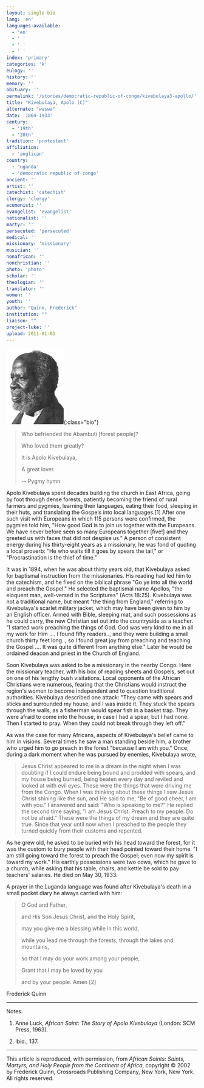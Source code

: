 ```yaml
---
layout: single-bio
lang: 'en'
languages-available:
  - 'en'
  - ' '
  - ' '
  - ' '
index: 'primary'
categories: 'k'
eulogy: ''
history: ''
memory: ''
obituary: ''
permalink: '/stories/democratic-republic-of-congo/kivebulaya3-apollo/'
title: "Kivebulaya, Apolo (C)"
alternate: "waswa"
date: '1864-1933'
century:
  - '19th'
  - '20th'
tradition: 'protestant'
affiliation:
  - 'anglican'
country:
  - 'uganda'
  - 'democratic republic of congo'
ancient: ''
artist: ''
catechist: 'catechist'
clergy: 'clergy'
ecumenist: ''
evangelist: 'evangelist'
nationalist: ''
martyr: ''
persecuted: 'persecuted'
medical: ''
missionary: 'missionary'
musician: ''
nonafrican: ''
nonchristian: ''
photo: 'photo'
scholar: ''
theologian: ''
translator: ''
women: ''
youth: ''
author: "Quinn, Frederick"
institution: ""
liaison: ""
project-luke: ''
upload: 2011-01-01
---
```


![Apolo Kivebulaya](/images/bio-pics/demrepcongo/kivebulaya3-apollo/Apolo.jpg){:class="bio"}

> Who befriended the Abambuti [forest people]?
>
> Who loved them greatly?
>
> It is Apolo Kivebulaya,
>
> A great lover.
>
> -- Pygmy hymn

Apolo Kivebulaya spent decades building the church in East Africa, going by foot through dense forests, patiently becoming the friend of rural farmers and pygmies, learning their languages, eating their food, sleeping in their huts, and translating the Gospels into local languages.[1] After one such visit with Europeans in which 115 persons were confirmed, the pygmies told him, "How good God is to join us together with the Europeans. We have never before seen so many Europeans together [five!] and they greeted us with faces that did not despise us." A person of consistent energy during his thirty-eight years as a missionary, he was fond of quoting a local proverb: "He who waits till it goes by spears the tail," or "Procrastination is the thief of time."

It was in 1894, when he was about thirty years old, that Kivebulaya asked for baptismal instruction from the missionaries. His reading had led him to the catechism, and he fixed on the biblical phrase "Go ye into all the world and preach the Gospel." He selected the baptismal name Apollos, "the eloquent man, well-versed in the Scriptures" (Acts 18:25). Kivebulaya was not a traditional name, but meant "the thing from England," referring to Kivebulaya's scarlet military jacket, which may have been given to him by an English officer. Armed with Bible, sleeping mat, and such possessions as he could carry, the new Christian set out into the countryside as a teacher. "I started work preaching the things of God. God was very kind to me in all my work for Him .... I found fifty readers.., and they were building a small church thirty feet long.., so I found great joy from preaching and teaching the Gospel .... It was quite different from anything else." Later he would be ordained deacon and priest in the Church of England.

Soon Kivebulaya was asked to be a missionary in the nearby Congo. Here the missionary teacher, with his box of reading sheets and Gospels, set out on one of his lengthy bush visitations. Local opponents of the African Christians were numerous, fearing that the Christians would instruct the region's women to become independent and to question traditional authorities. Kivebulaya described one attack: "They came with spears and sticks and surrounded my house, and I was inside it. They stuck the spears through the walls, as a fisherman would spear fish in a basket trap. They were afraid to come into the house, in case I had a spear, but I had none. Then I started to pray. When they could not break through they left off."

As was the case for many Africans, aspects of Kivebulaya's belief came to him in visions. Several times he saw a man standing beside him, a brother who urged him to go preach in the forest "because I am with you." Once, during a dark moment when he was pursued by enemies, Kivebulaya wrote,

> Jesus Christ appeared to me in a dream in the night when I was doubting if I could endure being bound and prodded with spears, and my house being burned, being beaten every day and reviled and looked at with evil eyes. These were the things that were driving me from the Congo. When I was thinking about these things I saw Jesus Christ shining like the sun, and He said to me, "Be of good cheer, I am with you." I answered and said: "Who is speaking to me?" He replied the second time saying, "I am Jesus Christ. Preach to my people. Do not be afraid." These were the things of my dream and they are quite true. Since that year until now when I preached to the people they turned quickly from their customs and repented.
>

As he grew old, he asked to be buried with his head toward the forest, for it was the custom to bury people with their head pointed toward their home. "I am still going toward the forest to preach the Gospel; even now my spirit is toward my work." His earthly possessions were two cows, which he gave to a church, while asking that his table, chairs, and kettle be sold to pay teachers' salaries. He died on May 30, 1933.

A prayer in the Luganda language was found after Kivebulaya's death in a small pocket diary he always carried with him:

> O God and Father,
>
> and His Son Jesus Christ,
> and the Holy Spirit,
>
> may you give me a blessing while in this world,
>
> while you lead me through the forests,
> through the lakes and mountains,
>
> so that I may do your work among your people,
>
> Grant that I may be loved by you
>
> and by your people. Amen [2]

Frederick Quinn

---

Notes:

1. Anne Luck, *African Saint: The Story of Apolo Kivebulaya* (London: SCM Press, 1963).

2. Ibid., 137.

---

This article is reproduced, with permission, from *African Saints: Saints, Martyrs, and Holy People from the Continent of Africa*, copyright &copy; 2002 by Frederick Quinn, Crossroads Publishing Company, New York, New York.  All rights reserved.
